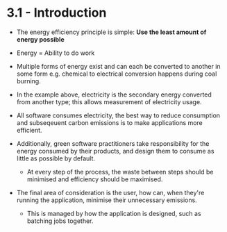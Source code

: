 # 3.1 - Introduction

- The energy efficiency principle is simple: **Use the least amount of energy possible**

- Energy = Ability to do work
- Multiple forms of energy exist and can each be converted to another in some form e.g. chemical to electrical conversion happens during coal burning.
- In the example above, electricity is the secondary energy converted from another type; this allows measurement of electricity usage.

- All software consumes electricity, the best way to reduce consumption and subseqeuent carbon emissions is to make applications more efficient.

- Additionally, green software practitioners take responsibility for the energy consumed by their products, and design them to consume as little as possible by default.
  - At every step of the process, the waste between steps should be minimised and efficiency should be maximised.

- The final area of consideration is the user, how can, when they're running the application, minimise their unnecessary emissions.
  - This is managed by how the application is designed, such as batching jobs together.
